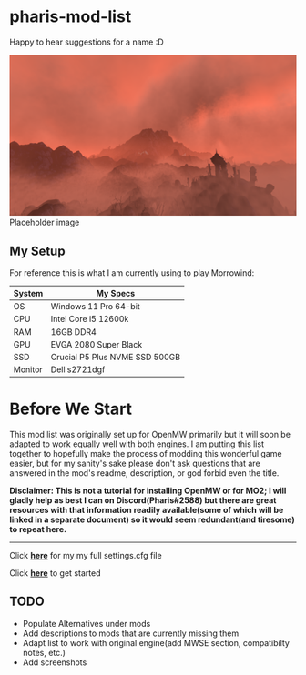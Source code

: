 # pharis-mod-list
Happy to hear suggestions for a name :D

![This will be replaced](images/placeholder.png)
Placeholder image
<!--
# About

Inspired by guides such as Morrowind Sharp, An Alternative to Morrowind Rebirth, and Necrolesian's mod list this is intended to be a comprehensive graphical overhaul of the game while staying true to the source material. This is not a mod list for modding Morrowind into a different game but instead it is to 



[**OpenMW**](https://openmw.org/downloads/)
-->
## My Setup
For reference this is what I am currently using to play Morrowind: 

System | My Specs
------------- | -------------
OS | Windows 11 Pro 64-bit
CPU | Intel Core i5 12600k
RAM | 16GB DDR4
GPU | EVGA 2080 Super Black
SSD | Crucial P5 Plus NVME SSD 500GB
Monitor | Dell s2721dgf

# Before We Start

This mod list was originally set up for OpenMW primarily but it will soon be adapted to work equally well with both engines. I am putting this list together to hopefully make the process of modding this wonderful game easier, but for my sanity's sake please don't ask questions that are answered in the mod's readme, description, or god forbid even the title. 

 **Disclaimer: This is not a tutorial for installing **OpenMW** or for **MO2**; I will gladly help as best I can on Discord(Pharis#2588) but there are great resources with that information readily available(some of which will be linked in a separate document) so it would seem redundant(and tiresome) to repeat here.**
 
 ----

Click [**here**](config/settings.cfg) for my my full settings.cfg file
<!--
Click [**here**](config/) for my MWSE config files.
-->
Click [**here**](modlist.md) to get started

## TODO
- Populate Alternatives under mods
- Add descriptions to mods that are currently missing them
- Adapt list to work with original engine(add MWSE section, compatibilty notes, etc.)
- Add screenshots
